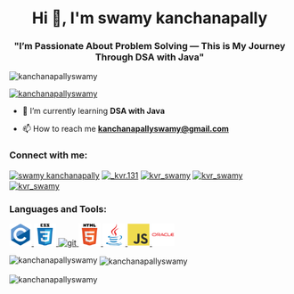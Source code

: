 <h1 align="center">Hi 👋, I'm swamy kanchanapally</h1>
<h3 align="center">"I’m Passionate About Problem Solving — This is My Journey Through DSA with Java"</h3>

<p align="left"> <img src="https://komarev.com/ghpvc/?username=kanchanapallyswamy&label=Profile%20views&color=0e75b6&style=flat" alt="kanchanapallyswamy" /> </p>

<p align="left"> <a href="https://github.com/ryo-ma/github-profile-trophy"><img src="https://github-profile-trophy.vercel.app/?username=kanchanapallyswamy" alt="kanchanapallyswamy" /></a> </p>

- 🌱 I’m currently learning **DSA with Java**

- 📫 How to reach me **kanchanapallyswamy@gmail.com**

<h3 align="left">Connect with me:</h3>
<p align="left">
<a href="https://linkedin.com/in/swamy kanchanapally" target="blank"><img align="center" src="https://raw.githubusercontent.com/rahuldkjain/github-profile-readme-generator/master/src/images/icons/Social/linked-in-alt.svg" alt="swamy kanchanapally" height="30" width="40" /></a>
<a href="https://instagram.com/_kvr.131" target="blank"><img align="center" src="https://raw.githubusercontent.com/rahuldkjain/github-profile-readme-generator/master/src/images/icons/Social/instagram.svg" alt="_kvr.131" height="30" width="40" /></a>
<a href="https://www.codechef.com/users/kvr_swamy" target="blank"><img align="center" src="https://cdn.jsdelivr.net/npm/simple-icons@3.1.0/icons/codechef.svg" alt="kvr_swamy" height="30" width="40" /></a>
<a href="https://codeforces.com/profile/kvr_swamy" target="blank"><img align="center" src="https://raw.githubusercontent.com/rahuldkjain/github-profile-readme-generator/master/src/images/icons/Social/codeforces.svg" alt="kvr_swamy" height="30" width="40" /></a>
<a href="https://www.leetcode.com/kvr_swamy" target="blank"><img align="center" src="https://raw.githubusercontent.com/rahuldkjain/github-profile-readme-generator/master/src/images/icons/Social/leet-code.svg" alt="kvr_swamy" height="30" width="40" /></a>
</p>

<h3 align="left">Languages and Tools:</h3>
<p align="left"> <a href="https://www.cprogramming.com/" target="_blank" rel="noreferrer"> <img src="https://raw.githubusercontent.com/devicons/devicon/master/icons/c/c-original.svg" alt="c" width="40" height="40"/> </a> <a href="https://www.w3schools.com/css/" target="_blank" rel="noreferrer"> <img src="https://raw.githubusercontent.com/devicons/devicon/master/icons/css3/css3-original-wordmark.svg" alt="css3" width="40" height="40"/> </a> <a href="https://git-scm.com/" target="_blank" rel="noreferrer"> <img src="https://www.vectorlogo.zone/logos/git-scm/git-scm-icon.svg" alt="git" width="40" height="40"/> </a> <a href="https://www.w3.org/html/" target="_blank" rel="noreferrer"> <img src="https://raw.githubusercontent.com/devicons/devicon/master/icons/html5/html5-original-wordmark.svg" alt="html5" width="40" height="40"/> </a> <a href="https://www.java.com" target="_blank" rel="noreferrer"> <img src="https://raw.githubusercontent.com/devicons/devicon/master/icons/java/java-original.svg" alt="java" width="40" height="40"/> </a> <a href="https://developer.mozilla.org/en-US/docs/Web/JavaScript" target="_blank" rel="noreferrer"> <img src="https://raw.githubusercontent.com/devicons/devicon/master/icons/javascript/javascript-original.svg" alt="javascript" width="40" height="40"/> </a> <a href="https://www.oracle.com/" target="_blank" rel="noreferrer"> <img src="https://raw.githubusercontent.com/devicons/devicon/master/icons/oracle/oracle-original.svg" alt="oracle" width="40" height="40"/> </a> </p>

<p><img align="left" src="https://github-readme-stats.vercel.app/api/top-langs?username=kanchanapallyswamy&show_icons=true&locale=en&layout=compact" alt="kanchanapallyswamy" /></p>

<p>&nbsp;<img align="center" src="https://github-readme-stats.vercel.app/api?username=kanchanapallyswamy&show_icons=true&locale=en" alt="kanchanapallyswamy" /></p>

<p><img align="center" src="https://github-readme-streak-stats.herokuapp.com/?user=kanchanapallyswamy&" alt="kanchanapallyswamy" /></p>
